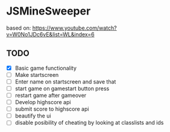 # JSMineSweeper

based on: https://www.youtube.com/watch?v=W0No1JDc6vE&list=WL&index=6

## TODO

- [x] Basic game functionality
- [ ] Make startscreen
- [ ] Enter name on startscreen and save that
- [ ] start game on gamestart button press
- [ ] restart game after gameover
- [ ] Develop highscore api
- [ ] submit score to highscore api
- [ ] beautify the ui
- [ ] disable posibility of cheating by looking at classlists and ids
